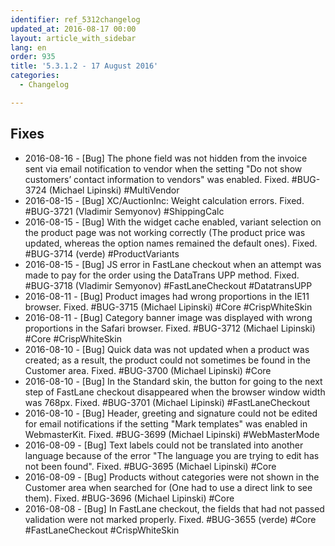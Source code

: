 ```yaml
---
identifier: ref_5312changelog
updated_at: 2016-08-17 00:00
layout: article_with_sidebar
lang: en
order: 935
title: '5.3.1.2 - 17 August 2016'
categories:
  - Changelog

---
```


## Fixes

*   2016-08-16 - [Bug] The phone field was not hidden from the invoice sent via email notification to vendor when the setting "Do not show customers’ contact information to vendors" was enabled. Fixed. #BUG-3724 (Michael Lipinski) #MultiVendor
*   2016-08-15 - [Bug] XC/AuctionInc: Weight calculation errors. Fixed. #BUG-3721 (Vladimir Semyonov) #ShippingCalc
*   2016-08-15 - [Bug] With the widget cache enabled, variant selection on the product page was not working correctly (The product price was updated, whereas the option names remained the default ones). Fixed. #BUG-3714 (verde) #ProductVariants
*   2016-08-15 - [Bug] JS error in FastLane checkout when an attempt was made to pay for the order using the DataTrans UPP method. Fixed. #BUG-3718 (Vladimir Semyonov) #FastLaneCheckout #DatatransUPP
*   2016-08-11 - [Bug] Product images had wrong proportions in the IE11 browser. Fixed. #BUG-3715 (Michael Lipinski) #Core #CrispWhiteSkin
*   2016-08-11 - [Bug] Category banner image was displayed with wrong proportions in the Safari browser. Fixed. #BUG-3712 (Michael Lipinski) #Core #CrispWhiteSkin
*   2016-08-10 - [Bug] Quick data was not updated when a product was created; as a result, the product could not sometimes be found in the Customer area. Fixed. #BUG-3700 (Michael Lipinski) #Core
*   2016-08-10 - [Bug] In the Standard skin, the button for going to the next step of FastLane checkout disappeared when the browser window width was 768px. Fixed. #BUG-3701 (Michael Lipinski) #FastLaneCheckout
*   2016-08-10 - [Bug] Header, greeting and signature could not be edited for email notifications if the setting "Mark templates" was enabled in WebmasterKit. Fixed. #BUG-3699 (Michael Lipinski) #WebMasterMode
*   2016-08-09 - [Bug] Text labels could not be translated into another language because of the error "The language you are trying to edit has not been found". Fixed. #BUG-3695 (Michael Lipinski) #Core
*   2016-08-09 - [Bug] Products without categories were not shown in the Customer area when searched for (One had to use a direct link to see them). Fixed. #BUG-3696 (Michael Lipinski) #Core
*   2016-08-08 - [Bug] In FastLane checkout, the fields that had not passed validation were not marked properly. Fixed. #BUG-3655 (verde) #Core #FastLaneCheckout #CrispWhiteSkin